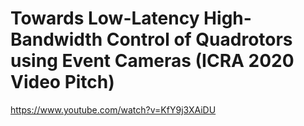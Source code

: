 # Towards Low-Latency High-Bandwidth Control of Quadrotors using Event Cameras (ICRA 2020 Video Pitch)
https://www.youtube.com/watch?v=KfY9j3XAiDU
